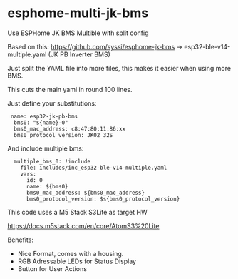 # esphome-multi-jk-bms
Use ESPHome JK BMS Multible with split config

Based on this: https://github.com/syssi/esphome-jk-bms -> esp32-ble-v14-multiple.yaml (JK PB Inverter BMS)

Just split the YAML file into more files, this makes it easier when using more BMS.

This cuts the main yaml in round 100 lines.

Just define your substitutions:
```
 name: esp32-jk-pb-bms
  bms0: "${name}-0"
  bms0_mac_address: c8:47:80:11:86:xx
  bms0_protocol_version: JK02_32S
```

And include multiple bms:

```
  multiple_bms_0: !include 
    file: includes/inc_esp32-ble-v14-multiple.yaml
    vars: 
      id: 0
      name: ${bms0}
      bms0_mac_address: ${bms0_mac_address}
      bms0_protocol_version: $s{bms0_protocol_version}
```

This code uses a M5 Stack S3Lite as target HW

https://docs.m5stack.com/en/core/AtomS3%20Lite

Benefits:
- Nice Format, comes with a housing.
- RGB Adressable LEDs for Status Display
- Button for User Actions
